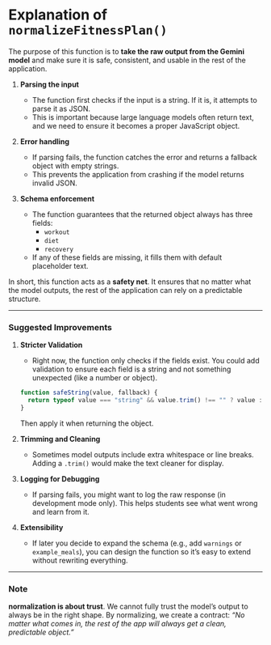 # Explanation of `normalizeFitnessPlan()`

The purpose of this function is to **take the raw output from the Gemini model** and make sure it is safe, consistent, and usable in the rest of the application.  

1. **Parsing the input**  
   - The function first checks if the input is a string. If it is, it attempts to parse it as JSON.  
   - This is important because large language models often return text, and we need to ensure it becomes a proper JavaScript object.  

2. **Error handling**  
   - If parsing fails, the function catches the error and returns a fallback object with empty strings.  
   - This prevents the application from crashing if the model returns invalid JSON.  

3. **Schema enforcement**  
   - The function guarantees that the returned object always has three fields:  
     - `workout`  
     - `diet`  
     - `recovery`  
   - If any of these fields are missing, it fills them with default placeholder text.  

In short, this function acts as a **safety net**. It ensures that no matter what the model outputs, the rest of the application can rely on a predictable structure.  

---

### Suggested Improvements

1. **Stricter Validation**  
   - Right now, the function only checks if the fields exist. You could add validation to ensure each field is a string and not something unexpected (like a number or object).  

   ```js
   function safeString(value, fallback) {
     return typeof value === "string" && value.trim() !== "" ? value : fallback;
   }
   ```

   Then apply it when returning the object.  

2. **Trimming and Cleaning**  
   - Sometimes model outputs include extra whitespace or line breaks. Adding a `.trim()` would make the text cleaner for display.  

3. **Logging for Debugging**  
   - If parsing fails, you might want to log the raw response (in development mode only). This helps students see what went wrong and learn from it.  

4. **Extensibility**  
   - If later you decide to expand the schema (e.g., add `warnings` or `example_meals`), you can design the function so it’s easy to extend without rewriting everything.  

---

### Note  

**normalization is about trust**. We cannot fully trust the model’s output to always be in the right shape. By normalizing, we create a contract: *“No matter what comes in, the rest of the app will always get a clean, predictable object.”*  

